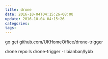 ```yaml
---
title: drone
date: 2016-10-04T04:15:26+08:00
update: 2016-10-04 04:15:26
categories:
tags:
---
```


go get github.com/UKHomeOffice/drone-trigger

drone repo ls
drone-trigger -r bianban/lybb 
